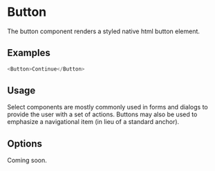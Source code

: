 # Button

The button component renders a styled native html button element.

## Examples

```javascript
<Button>Continue</Button>
```

## Usage

Select components are mostly commonly used in forms and dialogs to provide the user with a set of actions. Buttons may also be used to emphasize a navigational item (in lieu of a standard anchor).

## Options

Coming soon.
